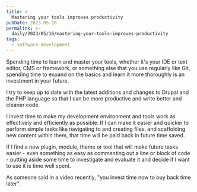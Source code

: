```yaml
---
title: >
  Mastering your tools improves productivity
pubDate: 2023-05-16
permalink: >-
  daily/2023/05/16/mastering-your-tools-improves-productivity
tags:
  - software-development
---
```


Spending time to learn and master your tools, whether it's your IDE or text editor, CMS or framework, or something else that you use regularly like Git, spending time to expand on the basics and learn it more thoroughly is an investment in your future.

I try to keep up to date with the latest additions and changes to Drupal and the PHP language so that I can be more productive and write better and cleaner code.

I invest time to make my development environment and tools work as effectively and efficiently as possible. If I can make it easier and quicker to perform simple tasks like navigating to and creating files, and scaffolding new content within them, that time will be paid back in future time saved.

If I find a new plugin, module, theme or tool that will make future tasks easier - even something as easy as commenting out a line or block of code - putting aside some time to investigate and evaluate it and decide if I want to use it is time well spent.

As someone said in a video recently, "you invest time now to buy back time later".
